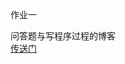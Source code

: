 作业一

问答题与写程序过程的博客  
[传送门](https://ltstriker.github.io/2018/03/26/3d_learning(1)-%E4%BA%95%E5%AD%97%E6%A3%8B/)
